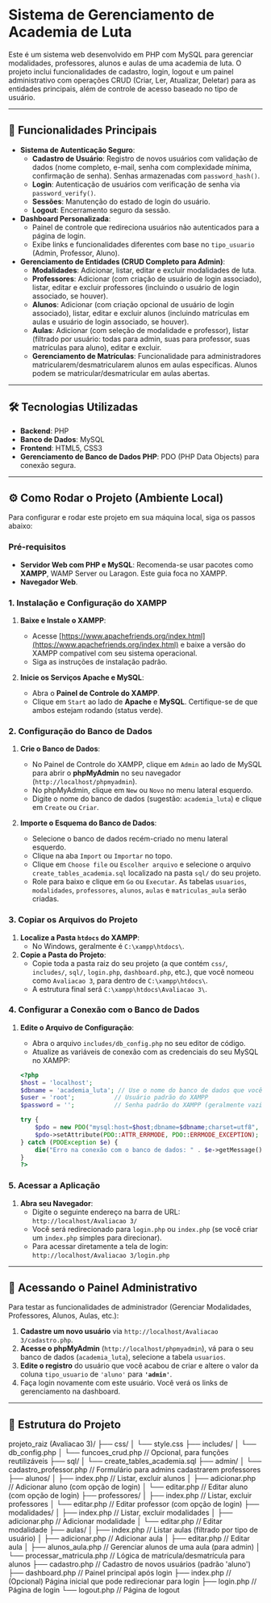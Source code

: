 # Sistema de Gerenciamento de Academia de Luta

Este é um sistema web desenvolvido em PHP com MySQL para gerenciar modalidades, professores, alunos e aulas de uma academia de luta. O projeto inclui funcionalidades de cadastro, login, logout e um painel administrativo com operações CRUD (Criar, Ler, Atualizar, Deletar) para as entidades principais, além de controle de acesso baseado no tipo de usuário.

---

## 🚀 Funcionalidades Principais

* **Sistema de Autenticação Seguro**:
    * **Cadastro de Usuário**: Registro de novos usuários com validação de dados (nome completo, e-mail, senha com complexidade mínima, confirmação de senha). Senhas armazenadas com `password_hash()`.
    * **Login**: Autenticação de usuários com verificação de senha via `password_verify()`.
    * **Sessões**: Manutenção do estado de login do usuário.
    * **Logout**: Encerramento seguro da sessão.
* **Dashboard Personalizada**:
    * Painel de controle que redireciona usuários não autenticados para a página de login.
    * Exibe links e funcionalidades diferentes com base no `tipo_usuario` (Admin, Professor, Aluno).
* **Gerenciamento de Entidades (CRUD Completo para Admin)**:
    * **Modalidades**: Adicionar, listar, editar e excluir modalidades de luta.
    * **Professores**: Adicionar (com criação de usuário de login associado), listar, editar e excluir professores (incluindo o usuário de login associado, se houver).
    * **Alunos**: Adicionar (com criação opcional de usuário de login associado), listar, editar e excluir alunos (incluindo matrículas em aulas e usuário de login associado, se houver).
    * **Aulas**: Adicionar (com seleção de modalidade e professor), listar (filtrado por usuário: todas para admin, suas para professor, suas matrículas para aluno), editar e excluir.
    * **Gerenciamento de Matrículas**: Funcionalidade para administradores matricularem/desmatricularem alunos em aulas específicas. Alunos podem se matricular/desmatricular em aulas abertas.

---

## 🛠️ Tecnologias Utilizadas

* **Backend**: PHP
* **Banco de Dados**: MySQL
* **Frontend**: HTML5, CSS3
* **Gerenciamento de Banco de Dados PHP**: PDO (PHP Data Objects) para conexão segura.

---

## ⚙️ Como Rodar o Projeto (Ambiente Local)

Para configurar e rodar este projeto em sua máquina local, siga os passos abaixo:

### Pré-requisitos

* **Servidor Web com PHP e MySQL**: Recomenda-se usar pacotes como **XAMPP**, WAMP Server ou Laragon. Este guia foca no XAMPP.
* **Navegador Web**.

### 1. Instalação e Configuração do XAMPP

1.  **Baixe e Instale o XAMPP**:
    * Acesse [https://www.apachefriends.org/index.html](https://www.apachefriends.org/index.html) e baixe a versão do XAMPP compatível com seu sistema operacional.
    * Siga as instruções de instalação padrão.

2.  **Inicie os Serviços Apache e MySQL**:
    * Abra o **Painel de Controle do XAMPP**.
    * Clique em `Start` ao lado de **Apache** e **MySQL**. Certifique-se de que ambos estejam rodando (status verde).

### 2. Configuração do Banco de Dados

1.  **Crie o Banco de Dados**:
    * No Painel de Controle do XAMPP, clique em `Admin` ao lado de MySQL para abrir o **phpMyAdmin** no seu navegador (`http://localhost/phpmyadmin`).
    * No phpMyAdmin, clique em `New` ou `Novo` no menu lateral esquerdo.
    * Digite o nome do banco de dados (sugestão: `academia_luta`) e clique em `Create` ou `Criar`.

2.  **Importe o Esquema do Banco de Dados**:
    * Selecione o banco de dados recém-criado no menu lateral esquerdo.
    * Clique na aba `Import` ou `Importar` no topo.
    * Clique em `Choose file` ou `Escolher arquivo` e selecione o arquivo `create_tables_academia.sql` localizado na pasta `sql/` do seu projeto.
    * Role para baixo e clique em `Go` ou `Executar`. As tabelas `usuarios`, `modalidades`, `professores`, `alunos`, `aulas` e `matriculas_aula` serão criadas.

### 3. Copiar os Arquivos do Projeto

1.  **Localize a Pasta `htdocs` do XAMPP**:
    * No Windows, geralmente é `C:\xampp\htdocs\`.
2.  **Copie a Pasta do Projeto**:
    * Copie toda a pasta raiz do seu projeto (a que contém `css/`, `includes/`, `sql/`, `login.php`, `dashboard.php`, etc.), que você nomeou como `Avaliacao 3`, para dentro de `C:\xampp\htdocs\`.
    * A estrutura final será `C:\xampp\htdocs\Avaliacao 3\`.

### 4. Configurar a Conexão com o Banco de Dados

1.  **Edite o Arquivo de Configuração**:
    * Abra o arquivo `includes/db_config.php` no seu editor de código.
    * Atualize as variáveis de conexão com as credenciais do seu MySQL no XAMPP:

    ```php
    <?php
    $host = 'localhost';
    $dbname = 'academia_luta'; // Use o nome do banco de dados que você criou
    $user = 'root';           // Usuário padrão do XAMPP
    $password = '';           // Senha padrão do XAMPP (geralmente vazia)
    
    try {
        $pdo = new PDO("mysql:host=$host;dbname=$dbname;charset=utf8", $user, $password);
        $pdo->setAttribute(PDO::ATTR_ERRMODE, PDO::ERRMODE_EXCEPTION);
    } catch (PDOException $e) {
        die("Erro na conexão com o banco de dados: " . $e->getMessage());
    }
    ?>
    ```

### 5. Acessar a Aplicação

1.  **Abra seu Navegador**:
    * Digite o seguinte endereço na barra de URL: `http://localhost/Avaliacao 3/`
    * Você será redirecionado para `login.php` ou `index.php` (se você criar um `index.php` simples para direcionar).
    * Para acessar diretamente a tela de login: `http://localhost/Avaliacao 3/login.php`

---

## 🔑 Acessando o Painel Administrativo

Para testar as funcionalidades de administrador (Gerenciar Modalidades, Professores, Alunos, Aulas, etc.):

1.  **Cadastre um novo usuário** via `http://localhost/Avaliacao 3/cadastro.php`.
2.  **Acesse o phpMyAdmin** (`http://localhost/phpmyadmin`), vá para o seu banco de dados (`academia_luta`), selecione a tabela `usuarios`.
3.  **Edite o registro** do usuário que você acabou de criar e altere o valor da coluna `tipo_usuario` de `'aluno'` para **`'admin'`**.
4.  Faça login novamente com este usuário. Você verá os links de gerenciamento na dashboard.

---

## 📄 Estrutura do Projeto

projeto_raiz (Avaliacao 3)/
├── css/
│   └── style.css
├── includes/
│   └── db_config.php
│   └── funcoes_crud.php  // Opcional, para funções reutilizáveis
├── sql/
│   └── create_tables_academia.sql
├── admin/
│   └── cadastro_professor.php // Formulário para admins cadastrarem professores
├── alunos/
│   ├── index.php           // Listar, excluir alunos
│   ├── adicionar.php       // Adicionar aluno (com opção de login)
│   └── editar.php          // Editar aluno (com opção de login)
├── professores/
│   ├── index.php           // Listar, excluir professores
│   └── editar.php          // Editar professor (com opção de login)
├── modalidades/
│   ├── index.php           // Listar, excluir modalidades
│   ├── adicionar.php       // Adicionar modalidade
│   └── editar.php          // Editar modalidade
├── aulas/
│   ├── index.php           // Listar aulas (filtrado por tipo de usuário)
│   ├── adicionar.php       // Adicionar aula
│   ├── editar.php          // Editar aula
│   ├── alunos_aula.php     // Gerenciar alunos de uma aula (para admin)
│   └── processar_matricula.php // Lógica de matrícula/desmatrícula para alunos
├── cadastro.php            // Cadastro de novos usuários (padrão 'aluno')
├── dashboard.php           // Painel principal após login
├── index.php               // (Opcional) Página inicial que pode redirecionar para login
├── login.php               // Página de login
└── logout.php              // Página de logout